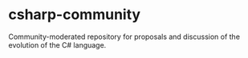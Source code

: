 # csharp-community
Community-moderated repository for proposals and discussion of the evolution of the C# language.
